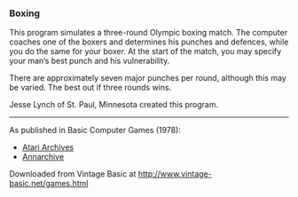 ### Boxing

This program simulates a three-round Olympic boxing match. The computer coaches one of the boxers and determines his punches and defences, while you do the same for your boxer. At the start of the match, you may specify your man’s best punch and his vulnerability.

There are approximately seven major punches per round, although this may be varied. The best out if three rounds wins.

Jesse Lynch of St. Paul, Minnesota created this program.

---

As published in Basic Computer Games (1978):
- [Atari Archives](https://www.atariarchives.org/basicgames/showpage.php?page=28)
- [Annarchive](https://annarchive.com/files/Basic_Computer_Games_Microcomputer_Edition.pdf#page=43)

Downloaded from Vintage Basic at
http://www.vintage-basic.net/games.html
